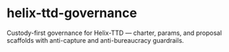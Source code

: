 # helix-ttd-governance
Custody-first governance for Helix-TTD — charter, params, and proposal scaffolds with anti-capture and anti-bureaucracy guardrails.

